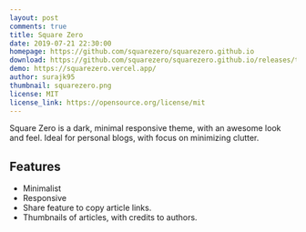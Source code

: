 ```yaml
---
layout: post
comments: true
title: Square Zero
date: 2019-07-21 22:30:00
homepage: https://github.com/squarezero/squarezero.github.io
download: https://github.com/squarezero/squarezero.github.io/releases/tag/1.0.0
demo: https://squarezero.vercel.app/
author: surajk95
thumbnail: squarezero.png
license: MIT
license_link: https://opensource.org/license/mit
---
```


Square Zero is a dark, minimal responsive theme, with an awesome look and feel.
Ideal for personal blogs, with focus on minimizing clutter.

## Features

* Minimalist
* Responsive
* Share feature to copy article links.
* Thumbnails of articles, with credits to authors.
